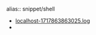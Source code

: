 alias:: snippet/shell

- [localhost-1717863863025.log](../assets/localhost-1717863863025_1719305786043_0.log)
-
